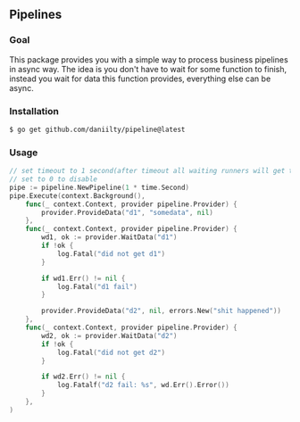 ## Pipelines

### Goal

This package provides you with a simple way to process business pipelines in async way.
The idea is you don't have to wait for some function to finish, instead you wait for data this function provides, everything else can be async.

### Installation

```bash
$ go get github.com/daniilty/pipeline@latest
```

### Usage 

```go
// set timeout to 1 second(after timeout all waiting runners will get timeout error)
// set to 0 to disable
pipe := pipeline.NewPipeline(1 * time.Second)
pipe.Execute(context.Background(),
    func(_ context.Context, provider pipeline.Provider) {
		provider.ProvideData("d1", "somedata", nil)
	},
    func(_ context.Context, provider pipeline.Provider) {
		wd1, ok := provider.WaitData("d1")
		if !ok {
			log.Fatal("did not get d1")
		}

		if wd1.Err() != nil {
			log.Fatal("d1 fail")
		}

		provider.ProvideData("d2", nil, errors.New("shit happened"))
	},
    func(_ context.Context, provider pipeline.Provider) {
		wd2, ok := provider.WaitData("d2")
		if !ok {
			log.Fatal("did not get d2")
		}

		if wd2.Err() != nil {
			log.Fatalf("d2 fail: %s", wd.Err().Error())
		}
	},
)
```
